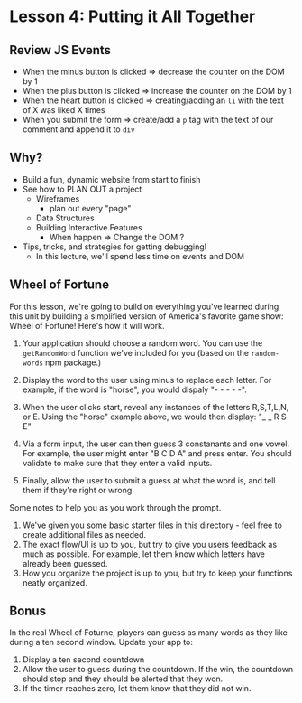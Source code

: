 # Lesson 4: Putting it All Together

## Review JS Events
- When the minus button is clicked => decrease the counter on the DOM by 1
- When the plus button is clicked => increase the counter on the DOM by 1
- When the heart button is clicked => creating/adding an `li` with the text of X was liked X times
- When you submit the form => create/add a `p` tag with the text of our comment and append it to `div`

## Why?
- Build a fun, dynamic website from start to finish
- See how to PLAN OUT a project
  - Wireframes
    - plan out every "page"
  - Data Structures
  - Building Interactive Features
    - When <some event> happen <on what element> => Change the DOM <how>?
- Tips, tricks, and strategies for getting debugging!
  - In this lecture, we'll spend less time on events and DOM

## Wheel of Fortune

For this lesson, we're going to build on everything you've learned during this unit by building a simplified version of America's favorite game show: Wheel of Fortune! Here's how it will work. 

1. Your application should choose a random word. You can use the `getRandomWord` function we've included for you (based on the `random-words` npm package.)
2. Display the word to the user using minus to replace each letter. For example, if the word is "horse", you would dispaly "- - - - -".
3. When the user clicks start, reveal any instances of the letters R,S,T,L,N, or E. Using the "horse" example above, we would then display: "_ _ R S E"

4. Via a form input, the user can then guess 3 constanants and one vowel. For example, the user might enter "B C D A" and press enter. You should validate to make sure that they enter a valid inputs. 

5. Finally, allow the user to submit a guess at what the word is, and tell them if they're right or wrong. 

Some notes to help you as you work through the prompt. 

1. We've given you some basic starter files in this directory - feel free to create additional files as needed. 
2. The exact flow/UI is up to you, but try to give you users feedback as much as possible. For example, let them know which letters have already been guessed. 
3. How you organize the project is up to you, but try to keep your functions neatly organized. 

## Bonus

In the real Wheel of Foturne, players can guess as many words as they like during a ten second window. Update your app to:

1. Display a ten second countdown
2. Allow the user to guess during the countdown. If the win, the countdown should stop and they should be alerted that they won.
3. If the timer reaches zero, let them know that they did not win. 

